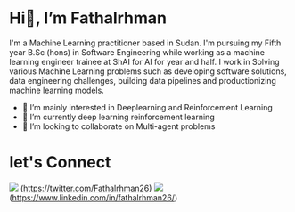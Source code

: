 # Hi👋, I’m Fathalrhman
I'm a Machine Learning practitioner based in Sudan. I'm pursuing my Fifth year B.Sc (hons) in Software Engineering while working as a machine learning engineer trainee at ShAI for AI for year and half. I work in Solving various Machine Learning problems such as developing software solutions, data engineering challenges, building
data pipelines and productionizing machine learning models.

- 👀 I’m mainly interested in Deeplearning and Reinforcement Learning 
- 🌱 I’m currently deep learning reinforcement learning 
- 💞️ I’m looking to collaborate on Multi-agent problems 

# let's Connect 

<img src="https://img.shields.io/badge/-Twitter-1ca0f1?style=flat-square&logo=twitter&logoColor=white" /> (https://twitter.com/Fathalrhman26)  <img src="https://img.shields.io/badge/-Linkedin-0077B5?style=flat-square&logo=linkedin&logoColor=white" /> (https://www.linkedin.com/in/fathalrhman26/)


<!---
Fathalrhman267/Fathalrhman267 is a ✨ special ✨ repository because its `README.md` (this file) appears on your GitHub profile.
You can click the Preview link to take a look at your changes.
--->
